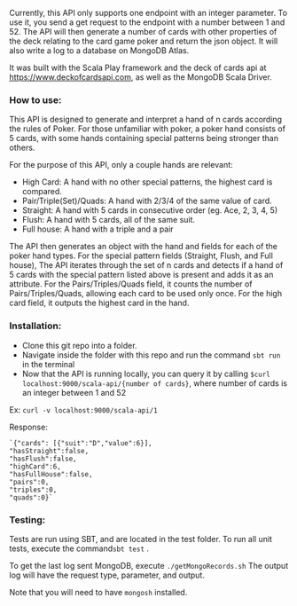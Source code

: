 Currently, this API only supports one endpoint with an integer parameter.
To use it, you send a get request to the endpoint with a number between 1 and 52.
The API will then generate a number of cards with other properties of the deck relating
to the card game poker and return the json object. It will also write a log to a database on MongoDB Atlas.

It was built with the Scala Play framework and the deck of cards api
at https://www.deckofcardsapi.com, as well as the MongoDB Scala Driver.

### How to use:

This API is designed to generate and interpret a hand of n cards according
the rules of Poker. For those unfamiliar with poker, a poker hand consists of 5
cards, with some hands containing special patterns being stronger than others.

For the purpose of this API, only a couple hands are relevant:

- High Card: A hand with no other special patterns, the highest card is compared.
- Pair/Triple(Set)/Quads: A hand with 2/3/4 of the same value of card.
- Straight: A hand with 5 cards in consecutive order (eg. Ace, 2, 3, 4, 5)
- Flush: A hand with 5 cards, all of the same suit.
- Full house: A hand with a triple and a pair

The API then generates an object with the hand and fields for each of the poker hand types.
For the special pattern fields (Straight, Flush, and Full house), The API iterates through the set of n cards and detects if a hand of 5 cards with
the special pattern listed above is present and adds it as an attribute. For the
Pairs/Triples/Quads field, it counts the number of Pairs/Triples/Quads, allowing each card to be used only once.
For the high card field, it outputs the highest card in the hand.

### Installation:
- Clone this git repo into a folder.
- Navigate inside the folder with this repo and run the command `sbt run` in the terminal
- Now that the API is running locally, you can query it by calling
`$curl localhost:9000/scala-api/{number of cards}`, where number of cards is an integer between 1 and 52

Ex: `curl -v localhost:9000/scala-api/1`

Response:

    `{"cards": [{"suit":"D","value":6}],
    "hasStraight":false,
    "hasFlush":false,
    "highCard":6,
    "hasFullHouse":false,
    "pairs":0,
    "triples":0,
    "quads":0}`

### Testing: 
Tests are run using SBT, and are located in the test folder. To run all unit tests, execute the command`sbt test` .

To get the last log sent MongoDB, execute `./getMongoRecords.sh`
The output log will have the request type, parameter, and output.  

Note that you will need to have `mongosh` installed.